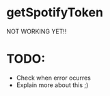 # getSpotifyToken

NOT WORKING YET!!

# TODO:

- Check when error ocurres
- Explain more about this ;)

